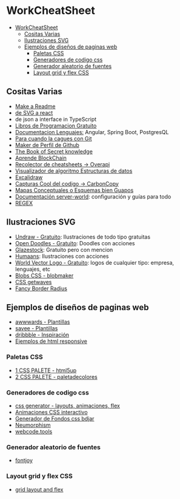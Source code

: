 # WorkCheatSheet

- [WorkCheatSheet](#workcheatsheet)
  - [Cositas Varias](#cositas-varias)
  - [Ilustraciones SVG](#ilustraciones-svg)
  - [Ejemplos de diseños de paginas web](#ejemplos-de-diseños-de-paginas-web)
    - [Paletas CSS](#paletas-css)
    - [Generadores de codigo css](#generadores-de-codigo-css)
    - [Generador aleatorio de fuentes](#generador-aleatorio-de-fuentes)
    - [Layout grid y flex CSS](#layout-grid-y-flex-css)

## Cositas Varias

- [Make a Readme](https://readme.so/)
- [de SVG a react](https://transform.tools/)
-   de json a interface in TypeScript
- [Libros de Programacion Gratuito](https://books.goalkicker.com/)
- [Documentacion Lenguajes:](https://devdocs.io/) Angular, Spring Boot, PostgresQL
- [Para cuando la cagues con Git](https://ohshitgit.com/es)
- [Maker de Perfil de Github](https://gprm.itsvg.in/)
- [The Book of Secret knowledge](https://github.com/trimstray/the-book-of-secret-knowledge#readme)
- [Aprende BlockChain](https://github.com/miguelrguez16/Learning-BlockChain)
- [Recolector de cheatsheets -> Overapi](https://overapi.com/)
- [Visualizador de algoritmo Estructuras de datos](https://algorithm-visualizer.org/)
- [Excalidraw](https://excalidraw.com/)
- [Capturas Cool del codigo -> CarbonCopy](https://carbon.now.sh/)
- [Mapas Conceptuales o Esquemas bien Guapos](https://www.mindmeister.com/)
- [Documentación server-world](https://www.server-world.info/en/): configuración y guías para todo
- [REGEX](https://regex101.com/)

## Ilustraciones SVG

- [Undraw - Gratuito](https://undraw.co/illustrations): Ilustraciones de todo tipo gratuitas
- [Open Doodles - Gratuito](https://www.opendoodles.com/): Doodles con acciones
- [Glazestock](https://www.glazestock.com/): Gratuito pero con mencion
- [Humaans](https://www.humaaans.com/): Ilustraciones con acciones
- [World Vector Logo - Gratuito](https://worldvectorlogo.com/): logos de cualquier tipo: empresa, lenguajes, etc
- [Blobs CSS - blobmaker](https://www.blobmaker.app/)
- [CSS getwaves](https://getwaves.io/)
- [Fancy Border Radius](https://9elements.github.io/fancy-border-radius/)

## Ejemplos de diseños de paginas web

- [awwwards - Plantillas](https://www.awwwards.com/)
- [savee - Plantillas](https://savee.it/)
- [dribbble - Inspiración](https://dribbble.com/)
- [Ejemplos de html responsive](https://html5up.net)

### Paletas CSS

- [1 CSS PALETE - html5up](https://html5up.net)
- [2 CSS PALETE - paletadecolores](https://paletadecolores.online/generar-paleta/)

### Generadores de codigo css

- [css generator - layouts, animaciones, flex](https://css-generator.netlify.app/)
- [Animaciones CSS interactivo](https://animista.net/play/basic)
- [Generador de Fondos css bdjar](https://bgjar.com/)
- [Neumorphism](https://neumorphism.io/)
- [webcode.tools](https://webcode.tools/es/generadores/css)

### Generador aleatorio de fuentes

- [fontjoy](https://fontjoy.com/)

### Layout grid y flex CSS

- [grid layout and flex](https://layout.bradwoods.io/)

